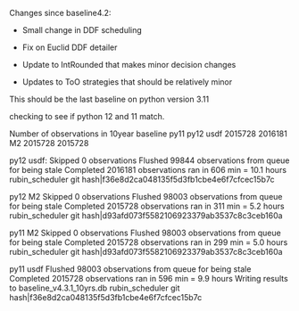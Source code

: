 
Changes since baseline4.2:

* Small change in DDF scheduling
* Fix on Euclid DDF detailer

* Update to IntRounded that makes minor decision changes
* Updates to ToO strategies that should be relatively minor


This should be the last baseline on python version 3.11



checking to see if python 12 and 11 match.


Number of observations in 10year baseline
     py11    py12
usdf 2015728  2016181
M2   2015728  2015728



py12 usdf:
Skipped 0 observations
Flushed 99844 observations from queue for being stale
Completed 2016181 observations
ran in 606 min = 10.1 hours
rubin_scheduler git hash|f36e8d2ca048135f5d3fb1cbe4e6f7cfcec15b7c


py12 M2
Skipped 0 observations
Flushed 98003 observations from queue for being stale
Completed 2015728 observations
ran in 311 min = 5.2 hours
rubin_scheduler git hash|d93afd073f5582106923379ab3537c8c3ceb160a

py11 M2
Skipped 0 observations
Flushed 98003 observations from queue for being stale
Completed 2015728 observations
ran in 299 min = 5.0 hours
rubin_scheduler git hash|d93afd073f5582106923379ab3537c8c3ceb160a

py11 usdf
Flushed 98003 observations from queue for being stale
Completed 2015728 observations
ran in 596 min = 9.9 hours
Writing results to  baseline_v4.3.1_10yrs.db
rubin_scheduler git hash|f36e8d2ca048135f5d3fb1cbe4e6f7cfcec15b7c